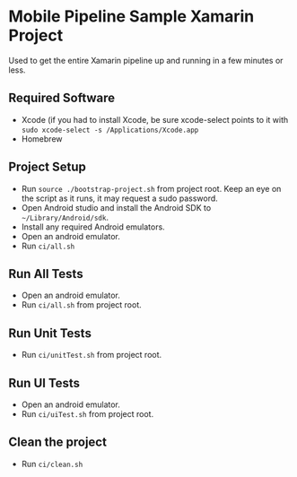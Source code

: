 # Mobile Pipeline Sample Xamarin Project
Used to get the entire Xamarin pipeline up and running in a few minutes or less.

## Required Software
- Xcode (if you had to install Xcode, be sure xcode-select points to it with `sudo xcode-select -s /Applications/Xcode.app`
- Homebrew

## Project Setup
- Run `source ./bootstrap-project.sh` from project root.  Keep an eye on the script as it runs, it may request a sudo password.
- Open Android studio and install the Android SDK to `~/Library/Android/sdk`.
- Install any required Android emulators.
- Open an android emulator.
- Run `ci/all.sh`

## Run All Tests
- Open an android emulator.
- Run `ci/all.sh` from project root.

## Run Unit Tests
- Run `ci/unitTest.sh` from project root.

## Run UI Tests
- Open an android emulator.
- Run `ci/uiTest.sh` from project root.

## Clean the project
- Run `ci/clean.sh`
